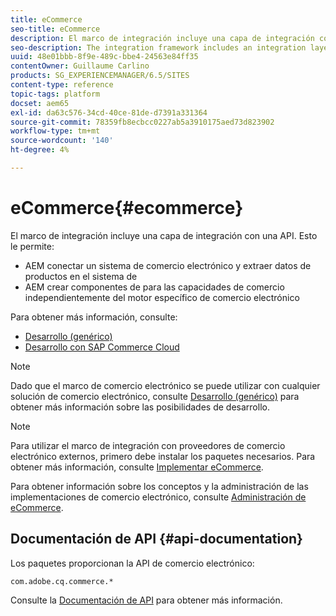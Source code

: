 ```yaml
---
title: eCommerce
seo-title: eCommerce
description: El marco de integración incluye una capa de integración con una API
seo-description: The integration framework includes an integration layer with an API
uuid: 48e01bbb-8f9e-489c-bbe4-24563e84ff35
contentOwner: Guillaume Carlino
products: SG_EXPERIENCEMANAGER/6.5/SITES
content-type: reference
topic-tags: platform
docset: aem65
exl-id: da63c576-34cd-40ce-81de-d7391a331364
source-git-commit: 78359fb8ecbcc0227ab5a3910175aed73d823902
workflow-type: tm+mt
source-wordcount: '140'
ht-degree: 4%

---
```


# eCommerce{#ecommerce}

El marco de integración incluye una capa de integración con una API. Esto le permite:

* AEM conectar un sistema de comercio electrónico y extraer datos de productos en el sistema de
* AEM crear componentes de para las capacidades de comercio independientemente del motor específico de comercio electrónico

Para obtener más información, consulte:

* [Desarrollo (genérico)](/help/commerce/cif-classic/developing/generic.md)
* [Desarrollo con SAP Commerce Cloud](/help/commerce/cif-classic/developing/sap-commerce-cloud.md)

>[!NOTE]
>
>Dado que el marco de comercio electrónico se puede utilizar con cualquier solución de comercio electrónico, consulte [Desarrollo (genérico)](/help/commerce/cif-classic/developing/generic.md) para obtener más información sobre las posibilidades de desarrollo.

>[!NOTE]
>
>Para utilizar el marco de integración con proveedores de comercio electrónico externos, primero debe instalar los paquetes necesarios. Para obtener más información, consulte [Implementar eCommerce](/help/commerce/cif-classic/deploying/ecommerce.md).
>
>Para obtener información sobre los conceptos y la administración de las implementaciones de comercio electrónico, consulte [Administración de eCommerce](/help/commerce/cif-classic/administering/ecommerce.md).

## Documentación de API {#api-documentation}

Los paquetes proporcionan la API de comercio electrónico:

`com.adobe.cq.commerce.*`

Consulte la [Documentación de API](https://helpx.adobe.com/experience-manager/6-5/sites/developing/using/reference-materials/javadoc/index.html) para obtener más información.
